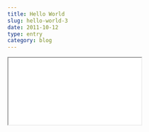 ```yaml
---
title: Hello World
slug: hello-world-3
date: 2011-10-12
type: entry
category: blog
---
```

<iframe id="archived_wp_blog" src="/archived_wp_blog/www.philipbjorge.com/2011/10/12/hello-world-3/index.html" scrolling="no"></iframe>
<script src="/js/jquery-iframe-auto-height.js" type="text/javascript"></script>
<script type="text/javascript">$("#archived_wp_blog").iframeAutoHeight();</script>